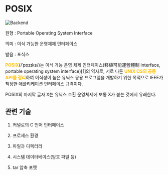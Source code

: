 <d-title>

# POSIX

</d-title>

<d-label>

<d-inner>

![Backend](../2TAT1C/Label_Backend.png)

</d-inner>

</d-label>

<d-origin>

원형 : Portable Operating System Interface

</d-origin>

<d-mean>

의미  : 이식 가능한 운영체제 인터페이스

</d-mean>

<d-pronunciation>

발음 : 포식스

</d-pronunciation>

<d-content>

<span style="color:#FFBF00; font-weight:bold;">POSIX</span>(/ˈpɒzɪks/)는 이식 가능 운영 체제 인터페이스(移植可能運營體制 interface, portable operating system interface)[1]의 약자로, 서로 다른 <span style="color:#FFBF00; font-weight:bold;">UNIX OS의 공통 API를 정리</span>하여 이식성이 높은 유닉스 응용 프로그램을 개발하기 위한 목적으로 IEEE가 책정한 애플리케이션 인터페이스 규격이다.

POSIX의 마지막 글자 X는 유닉스 호환 운영체제에 보통 X가 붙는 것에서 유래한다.

</d-content>

<d-relation>

## 관련 기술

<d-inner>

1. 커널로의 C 언어 인터페이스

</d-inner>

<d-inner>

2. 프로세스 환경

</d-inner>

<d-inner>

3. 파일과 디렉터리

</d-inner>

<d-inner>

4. 시스템 데이터베이스(암호 파일 등)

</d-inner>

<d-inner>

5. tar 압축 포맷

</d-inner>

</d-relation>

